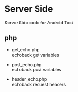 Server Side
===============

Server Side code for Android Test <br/>

## php <br/>
* get_echo.php <br/>
echoback get variables <br/>

* post_echo.php <br/>
echoback post variables <br/>

* header_echo.php <br/>
echoback request headers <br/>

